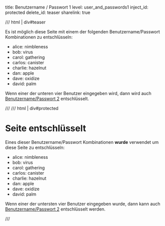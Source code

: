 title: Benutzername / Passwort 1
level: user_and_passwords1
inject_id: protected
delete_id: teaser
sharelink: true

/// html | div#teaser

Es ist möglich diese Seite mit einem der folgenden Benutzername/Passwort Kombinationen zu entschlüsseln:

- alice: nimbleness
- bob: virus
- carol: gathering
- carlos: canister
- charlie: hazelnut
- dan: apple
- dave: oxidize
- david: palm

Wenn einer der unteren vier Benutzer eingegeben wird, dann wird auch [Benutzername/Passwort 2](userpass2.md) entschlüsselt.

///
/// html | div#protected

<h1>Seite entschlüsselt</h1>

Eines dieser Benutzername/Passwort Kombinationen **wurde** verwendet um diese Seite zu entschlüsseln:

- alice: nimbleness
- bob: virus
- carol: gathering
- carlos: canister
- charlie: hazelnut
- dan: apple
- dave: oxidize
- david: palm

Wenn einer der untersten vier Benutzer eingegeben wurde, dann kann auch [Benutzername/Passwort 2](userpass2.md)
entschlüsselt werden.

<script id="autostart">
const ctheme = 'css/w3-theme-44bb4f-mono';
document.getElementById('theme-auto').href = base_url + '/' + ctheme + '.css';
document.getElementById('theme-light').href = base_url + '/' + ctheme + '-light.css';
document.getElementById('theme-dark').href = base_url + '/' + ctheme + '-dark.css';
</script>
///